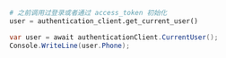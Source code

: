 ```python
# 之前调用过登录或者通过 access_token 初始化
user = authentication_client.get_current_user()
```

```csharp
var user = await authenticationClient.CurrentUser();
Console.WriteLine(user.Phone);
```
